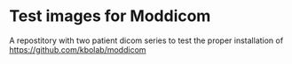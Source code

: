 # Test images for Moddicom

A repostitory with two patient dicom series to test the proper installation of https://github.com/kbolab/moddicom
